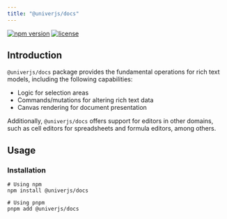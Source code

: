 ```yaml
---
title: "@univerjs/docs"
---
```


[![npm version](https://img.shields.io/npm/v/@univerjs/docs)](https://npmjs.org/package/@univerjs/docs)
[![license](https://img.shields.io/npm/l/@univerjs/docs)](https://img.shields.io/npm/l/@univerjs/docs)

## Introduction

`@univerjs/docs` package provides the fundamental operations for rich text models, including the following capabilities:

* Logic for selection areas
* Commands/mutations for altering rich text data
* Canvas rendering for document presentation

Additionally, `@univerjs/docs` offers support for editors in other domains, such as cell editors for spreadsheets and formula editors, among others.

## Usage

### Installation

```shell
# Using npm
npm install @univerjs/docs

# Using pnpm
pnpm add @univerjs/docs
```
